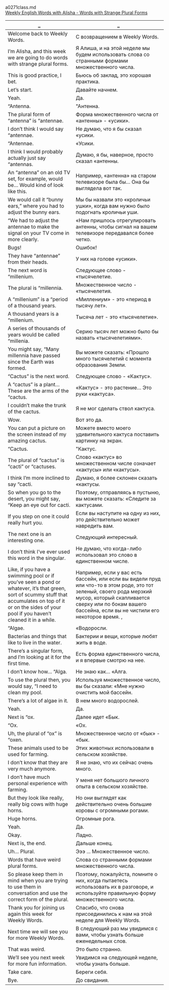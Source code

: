 a0271class.md  
[Weekly English Words with Alisha - Words with Strange Plural Forms](https://www.youtube.com/watch?v=5EYWmfiM-Zg)





_|_
--|--
Welcome back to Weekly Words.|С возвращением в Weekly Words.
I’m Alisha, and this week we are going to do words with strange plural forms.|Я Алиша, и на этой неделе мы будем использовать слова со странными формами множественного числа.
This is good practice, I bet.|Бьюсь об заклад, это хорошая практика.
Let’s start.|Давайте начнем.
Yeah.|Да.
“Antenna.|"Антенна.
The plural form of “antenna” is “antennae.|Форма множественного числа от «антенны» - «усики».
I don’t think I would say “antennae.|Не думаю, что я бы сказал «усики.
“Antennae.|«Усики.
I think I would probably actually just say “antennas.|Думаю, я бы, наверное, просто сказал «антенны.
An “antenna” on an old TV set, for example, would be… Would kind of look like this.|Например, «антенна» на старом телевизоре была бы… Она бы выглядела вот так.
We would call it “bunny ears,” where you had to adjust the bunny ears.|Мы бы назвали это «кроличьи ушки», когда вам нужно было подогнать кроличьи уши.
“We had to adjust the antennae to make the signal on your TV come in more clearly.|«Нам пришлось отрегулировать антенны, чтобы сигнал на вашем телевизоре передавался более четко.
Bugs!|Ошибок!
They have “antennae” from their heads.|У них на голове «усики».
The next word is “millenium.|Следующее слово - «тысячелетие.
The plural is “millennia.|Множественное число - «тысячелетия.
A “millenium” is a “period of a thousand years.|«Миллениум» - это «период в тысячу лет».
A thousand years is a “millenium.|Тысяча лет - это «тысячелетие».
A series of thousands of years would be called “millenia.|Серию тысяч лет можно было бы назвать «тысячелетиями».
You might say, “Many millennia have passed since the Earth was formed.|Вы можете сказать: «Прошло много тысячелетий с момента образования Земли.
“Cactus” is the next word.|Следующее слово - «Кактус».
A “cactus” is a plant… These are the arms of the “cactus.|«Кактус» - это растение… Это руки «кактуса».
I couldn’t make the trunk of the cactus.|Я не мог сделать ствол кактуса.
Wow.|Вот это да.
You can put a picture on the screen instead of my amazing cactus.|Можете вместо моего удивительного кактуса поставить картинку на экран.
“Cactus.|"Кактус.
The plural of “cactus” is “cacti” or “cactuses.|Слово «кактус» во множественном числе означает «кактусы» или «кактусы».
I think I’m more inclined to say “cacti.|Думаю, я более склонен сказать «кактусы.
So when you go to the desert, you might say, “Keep an eye out for cacti.|Поэтому, отправляясь в пустыню, вы можете сказать: «Следите за кактусами.
If you step on one it could really hurt you.|Если вы наступите на одну из них, это действительно может навредить вам.
The next one is an interesting one.|Следующий интересный.
I don’t think I’ve ever used this word in the singular.|Не думаю, что когда-либо использовал это слово в единственном числе.
Like, if you have a swimming pool or if you’ve seen a pond or whatever, it’s that green, sort of scummy stuff that accumulates on top of it or on the sides of your pool if you haven’t cleaned it in a while.|Например, если у вас есть бассейн, или если вы видели пруд или что-то в этом роде, это тот зеленый, своего рода мерзкий мусор, который скапливается сверху или по бокам вашего бассейна, если вы не чистили его некоторое время. ,
“Algae.|«Водоросли.
Bacterias and things that like to live in the water.|Бактерии и вещи, которые любят жить в воде.
There’s a singular form, and I’m looking at it for the first time.|Есть форма единственного числа, и я впервые смотрю на нее.
I don’t know how… “Alga.|Не знаю как… «Алга.
To use the plural then, you would say, “I need to clean my pool.|Используя множественное число, вы бы сказали: «Мне нужно очистить мой бассейн.
There’s a lot of algae in it.|В нем много водорослей.
Yeah.|Да.
Next is “ox.|Далее идет «Бык.
“Ox.|«Ox.
Uh, the plural of “ox” is “oxen.|Множественное число от «бык» - «бык.
These animals used to be used for farming.|Этих животных использовали в сельском хозяйстве.
I don’t know that they are very much anymore.|Я не знаю, что их сейчас очень много.
I don’t have much personal experience with farming.|У меня нет большого личного опыта в сельском хозяйстве.
But they look like really, really big cows with huge horns.|Но они выглядят как действительно очень большие коровы с огромными рогами.
Huge horns.|Огромные рога.
Yeah.|Да.
Okay.|Ладно.
Next is, the end.|Дальше конец.
Uh… Plural.|Эээ ... Множественное число.
Words that have weird plural forms.|Слова со странными формами множественного числа.
So please keep them in mind when you are trying to use them in conversation and use the correct form of the plural.|Поэтому, пожалуйста, помните о них, когда пытаетесь использовать их в разговоре, и используйте правильную форму множественного числа.
Thank you for joining us again this week for Weekly Words.|Спасибо, что снова присоединились к нам на этой неделе для Weekly Words.
Next time we will see you for more Weekly Words.|В следующий раз мы увидимся с вами, чтобы узнать больше еженедельных слов.
That was weird.|Это было странно.
We’ll see you next week for more fun information.|Увидимся на следующей неделе, чтобы узнать больше.
Take care.|Береги себя.
Bye.|До свидания.
